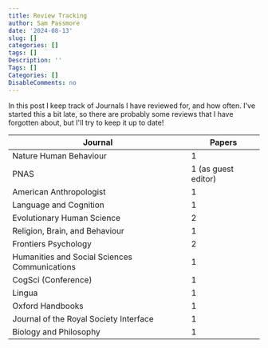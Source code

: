 ```yaml
---
title: Review Tracking
author: Sam Passmore
date: '2024-08-13'
slug: []
categories: []
tags: []
Description: ''
Tags: []
Categories: []
DisableComments: no
---
```


In this post I keep track of Journals I have reviewed for, and how often. I've started this a bit late, so there are probably some reviews that I have forgotten about, but I'll try to keep it up to date!

| Journal                                        | Papers               |
|------------------------------------------------|----------------------|
| Nature Human Behaviour                         | 1                    |
| PNAS                                           | 1 (as guest editor)  |
| American Anthropologist                        | 1                    |
| Language and Cognition                         | 1                    |
| Evolutionary Human Science                     | 2                    |
| Religion, Brain, and Behaviour                 | 1                    |
| Frontiers Psychology                           | 2                    |
| Humanities and Social Sciences Communications  | 1                    |
| CogSci (Conference)                            | 1                    |
| Lingua                                         | 1                    |
| Oxford Handbooks                               | 1                    |
| Journal of the Royal Society Interface         | 1                    |
| Biology and Philosophy                         | 1                    |
